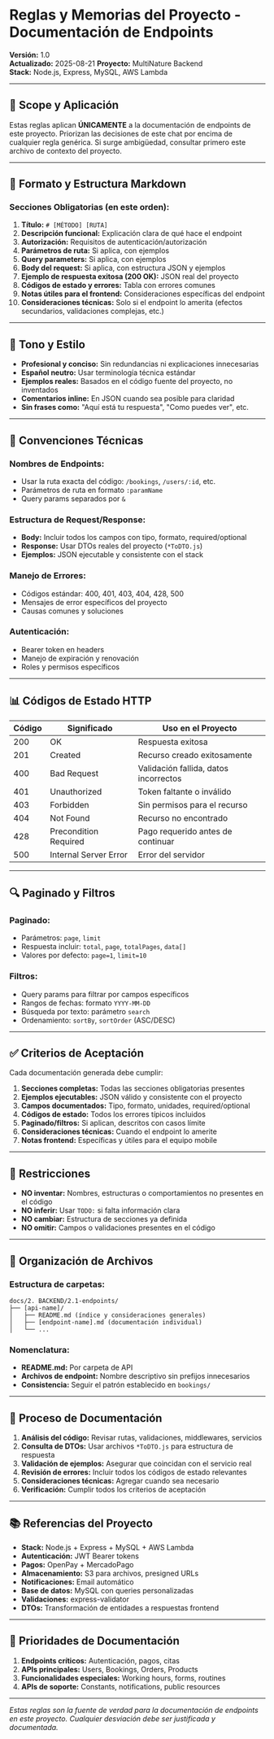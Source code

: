 # Reglas y Memorias del Proyecto - Documentación de Endpoints

**Versión:** 1.0  
**Actualizado:** 2025-08-21
**Proyecto:** MultiNature Backend  
**Stack:** Node.js, Express, MySQL, AWS Lambda  

---

## 🎯 Scope y Aplicación

Estas reglas aplican **ÚNICAMENTE** a la documentación de endpoints de este proyecto. Priorizan las decisiones de este chat por encima de cualquier regla genérica. Si surge ambigüedad, consultar primero este archivo de contexto del proyecto.

---

## 📝 Formato y Estructura Markdown

### Secciones Obligatorias (en este orden):
1. **Título:** `# [MÉTODO] [RUTA]`
2. **Descripción funcional:** Explicación clara de qué hace el endpoint
3. **Autorización:** Requisitos de autenticación/autorización
4. **Parámetros de ruta:** Si aplica, con ejemplos
5. **Query parameters:** Si aplica, con ejemplos
6. **Body del request:** Si aplica, con estructura JSON y ejemplos
7. **Ejemplo de respuesta exitosa (200 OK):** JSON real del proyecto
8. **Códigos de estado y errores:** Tabla con errores comunes
9. **Notas útiles para el frontend:** Consideraciones específicas del endpoint
10. **Consideraciones técnicas:** Solo si el endpoint lo amerita (efectos secundarios, validaciones complejas, etc.)

---

## 🎨 Tono y Estilo

- **Profesional y conciso:** Sin redundancias ni explicaciones innecesarias
- **Español neutro:** Usar terminología técnica estándar
- **Ejemplos reales:** Basados en el código fuente del proyecto, no inventados
- **Comentarios inline:** En JSON cuando sea posible para claridad
- **Sin frases como:** "Aquí está tu respuesta", "Como puedes ver", etc.

---

## 🔧 Convenciones Técnicas

### Nombres de Endpoints:
- Usar la ruta exacta del código: `/bookings`, `/users/:id`, etc.
- Parámetros de ruta en formato `:paramName`
- Query params separados por `&`

### Estructura de Request/Response:
- **Body:** Incluir todos los campos con tipo, formato, required/optional
- **Response:** Usar DTOs reales del proyecto (`*ToDTO.js`)
- **Ejemplos:** JSON ejecutable y consistente con el stack

### Manejo de Errores:
- Códigos estándar: 400, 401, 403, 404, 428, 500
- Mensajes de error específicos del proyecto
- Causas comunes y soluciones

### Autenticación:
- Bearer token en headers
- Manejo de expiración y renovación
- Roles y permisos específicos

---

## 📊 Códigos de Estado HTTP

| Código | Significado | Uso en el Proyecto |
|--------|-------------|-------------------|
| 200 | OK | Respuesta exitosa |
| 201 | Created | Recurso creado exitosamente |
| 400 | Bad Request | Validación fallida, datos incorrectos |
| 401 | Unauthorized | Token faltante o inválido |
| 403 | Forbidden | Sin permisos para el recurso |
| 404 | Not Found | Recurso no encontrado |
| 428 | Precondition Required | Pago requerido antes de continuar |
| 500 | Internal Server Error | Error del servidor |

---

## 🔍 Paginado y Filtros

### Paginado:
- Parámetros: `page`, `limit`
- Respuesta incluir: `total`, `page`, `totalPages`, `data[]`
- Valores por defecto: `page=1`, `limit=10`

### Filtros:
- Query params para filtrar por campos específicos
- Rangos de fechas: formato `YYYY-MM-DD`
- Búsqueda por texto: parámetro `search`
- Ordenamiento: `sortBy`, `sortOrder` (ASC/DESC)

---

## ✅ Criterios de Aceptación

Cada documentación generada debe cumplir:

1. **Secciones completas:** Todas las secciones obligatorias presentes
2. **Ejemplos ejecutables:** JSON válido y consistente con el proyecto
3. **Campos documentados:** Tipo, formato, unidades, required/optional
4. **Códigos de estado:** Todos los errores típicos incluidos
5. **Paginado/filtros:** Si aplican, descritos con casos límite
6. **Consideraciones técnicas:** Cuando el endpoint lo amerite
7. **Notas frontend:** Específicas y útiles para el equipo mobile

---

## 🚫 Restricciones

- **NO inventar:** Nombres, estructuras o comportamientos no presentes en el código
- **NO inferir:** Usar `TODO:` si falta información clara
- **NO cambiar:** Estructura de secciones ya definida
- **NO omitir:** Campos o validaciones presentes en el código

---

## 📁 Organización de Archivos

### Estructura de carpetas:
```
docs/2. BACKEND/2.1-endpoints/
├── [api-name]/
│   ├── README.md (índice y consideraciones generales)
│   ├── [endpoint-name].md (documentación individual)
│   └── ...
```

### Nomenclatura:
- **README.md:** Por carpeta de API
- **Archivos de endpoint:** Nombre descriptivo sin prefijos innecesarios
- **Consistencia:** Seguir el patrón establecido en `bookings/`

---

## 🔄 Proceso de Documentación

1. **Análisis del código:** Revisar rutas, validaciones, middlewares, servicios
2. **Consulta de DTOs:** Usar archivos `*ToDTO.js` para estructura de respuesta
3. **Validación de ejemplos:** Asegurar que coincidan con el servicio real
4. **Revisión de errores:** Incluir todos los códigos de estado relevantes
5. **Consideraciones técnicas:** Agregar cuando sea necesario
6. **Verificación:** Cumplir todos los criterios de aceptación

---

## 📚 Referencias del Proyecto

- **Stack:** Node.js + Express + MySQL + AWS Lambda
- **Autenticación:** JWT Bearer tokens
- **Pagos:** OpenPay + MercadoPago
- **Almacenamiento:** S3 para archivos, presigned URLs
- **Notificaciones:** Email automático
- **Base de datos:** MySQL con queries personalizadas
- **Validaciones:** express-validator
- **DTOs:** Transformación de entidades a respuestas frontend

---

## 🎯 Prioridades de Documentación

1. **Endpoints críticos:** Autenticación, pagos, citas
2. **APIs principales:** Users, Bookings, Orders, Products
3. **Funcionalidades especiales:** Working hours, forms, routines
4. **APIs de soporte:** Constants, notifications, public resources

---

*Estas reglas son la fuente de verdad para la documentación de endpoints en este proyecto. Cualquier desviación debe ser justificada y documentada.*
